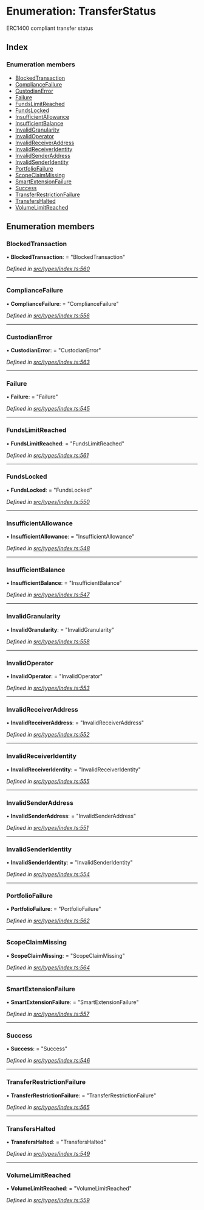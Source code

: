 # Enumeration: TransferStatus

ERC1400 compliant transfer status

## Index

### Enumeration members

* [BlockedTransaction](transferstatus.md#blockedtransaction)
* [ComplianceFailure](transferstatus.md#compliancefailure)
* [CustodianError](transferstatus.md#custodianerror)
* [Failure](transferstatus.md#failure)
* [FundsLimitReached](transferstatus.md#fundslimitreached)
* [FundsLocked](transferstatus.md#fundslocked)
* [InsufficientAllowance](transferstatus.md#insufficientallowance)
* [InsufficientBalance](transferstatus.md#insufficientbalance)
* [InvalidGranularity](transferstatus.md#invalidgranularity)
* [InvalidOperator](transferstatus.md#invalidoperator)
* [InvalidReceiverAddress](transferstatus.md#invalidreceiveraddress)
* [InvalidReceiverIdentity](transferstatus.md#invalidreceiveridentity)
* [InvalidSenderAddress](transferstatus.md#invalidsenderaddress)
* [InvalidSenderIdentity](transferstatus.md#invalidsenderidentity)
* [PortfolioFailure](transferstatus.md#portfoliofailure)
* [ScopeClaimMissing](transferstatus.md#scopeclaimmissing)
* [SmartExtensionFailure](transferstatus.md#smartextensionfailure)
* [Success](transferstatus.md#success)
* [TransferRestrictionFailure](transferstatus.md#transferrestrictionfailure)
* [TransfersHalted](transferstatus.md#transfershalted)
* [VolumeLimitReached](transferstatus.md#volumelimitreached)

## Enumeration members

###  BlockedTransaction

• **BlockedTransaction**: = "BlockedTransaction"

*Defined in [src/types/index.ts:560](https://github.com/PolymathNetwork/polymesh-sdk/blob/31a16a34/src/types/index.ts#L560)*

___

###  ComplianceFailure

• **ComplianceFailure**: = "ComplianceFailure"

*Defined in [src/types/index.ts:556](https://github.com/PolymathNetwork/polymesh-sdk/blob/31a16a34/src/types/index.ts#L556)*

___

###  CustodianError

• **CustodianError**: = "CustodianError"

*Defined in [src/types/index.ts:563](https://github.com/PolymathNetwork/polymesh-sdk/blob/31a16a34/src/types/index.ts#L563)*

___

###  Failure

• **Failure**: = "Failure"

*Defined in [src/types/index.ts:545](https://github.com/PolymathNetwork/polymesh-sdk/blob/31a16a34/src/types/index.ts#L545)*

___

###  FundsLimitReached

• **FundsLimitReached**: = "FundsLimitReached"

*Defined in [src/types/index.ts:561](https://github.com/PolymathNetwork/polymesh-sdk/blob/31a16a34/src/types/index.ts#L561)*

___

###  FundsLocked

• **FundsLocked**: = "FundsLocked"

*Defined in [src/types/index.ts:550](https://github.com/PolymathNetwork/polymesh-sdk/blob/31a16a34/src/types/index.ts#L550)*

___

###  InsufficientAllowance

• **InsufficientAllowance**: = "InsufficientAllowance"

*Defined in [src/types/index.ts:548](https://github.com/PolymathNetwork/polymesh-sdk/blob/31a16a34/src/types/index.ts#L548)*

___

###  InsufficientBalance

• **InsufficientBalance**: = "InsufficientBalance"

*Defined in [src/types/index.ts:547](https://github.com/PolymathNetwork/polymesh-sdk/blob/31a16a34/src/types/index.ts#L547)*

___

###  InvalidGranularity

• **InvalidGranularity**: = "InvalidGranularity"

*Defined in [src/types/index.ts:558](https://github.com/PolymathNetwork/polymesh-sdk/blob/31a16a34/src/types/index.ts#L558)*

___

###  InvalidOperator

• **InvalidOperator**: = "InvalidOperator"

*Defined in [src/types/index.ts:553](https://github.com/PolymathNetwork/polymesh-sdk/blob/31a16a34/src/types/index.ts#L553)*

___

###  InvalidReceiverAddress

• **InvalidReceiverAddress**: = "InvalidReceiverAddress"

*Defined in [src/types/index.ts:552](https://github.com/PolymathNetwork/polymesh-sdk/blob/31a16a34/src/types/index.ts#L552)*

___

###  InvalidReceiverIdentity

• **InvalidReceiverIdentity**: = "InvalidReceiverIdentity"

*Defined in [src/types/index.ts:555](https://github.com/PolymathNetwork/polymesh-sdk/blob/31a16a34/src/types/index.ts#L555)*

___

###  InvalidSenderAddress

• **InvalidSenderAddress**: = "InvalidSenderAddress"

*Defined in [src/types/index.ts:551](https://github.com/PolymathNetwork/polymesh-sdk/blob/31a16a34/src/types/index.ts#L551)*

___

###  InvalidSenderIdentity

• **InvalidSenderIdentity**: = "InvalidSenderIdentity"

*Defined in [src/types/index.ts:554](https://github.com/PolymathNetwork/polymesh-sdk/blob/31a16a34/src/types/index.ts#L554)*

___

###  PortfolioFailure

• **PortfolioFailure**: = "PortfolioFailure"

*Defined in [src/types/index.ts:562](https://github.com/PolymathNetwork/polymesh-sdk/blob/31a16a34/src/types/index.ts#L562)*

___

###  ScopeClaimMissing

• **ScopeClaimMissing**: = "ScopeClaimMissing"

*Defined in [src/types/index.ts:564](https://github.com/PolymathNetwork/polymesh-sdk/blob/31a16a34/src/types/index.ts#L564)*

___

###  SmartExtensionFailure

• **SmartExtensionFailure**: = "SmartExtensionFailure"

*Defined in [src/types/index.ts:557](https://github.com/PolymathNetwork/polymesh-sdk/blob/31a16a34/src/types/index.ts#L557)*

___

###  Success

• **Success**: = "Success"

*Defined in [src/types/index.ts:546](https://github.com/PolymathNetwork/polymesh-sdk/blob/31a16a34/src/types/index.ts#L546)*

___

###  TransferRestrictionFailure

• **TransferRestrictionFailure**: = "TransferRestrictionFailure"

*Defined in [src/types/index.ts:565](https://github.com/PolymathNetwork/polymesh-sdk/blob/31a16a34/src/types/index.ts#L565)*

___

###  TransfersHalted

• **TransfersHalted**: = "TransfersHalted"

*Defined in [src/types/index.ts:549](https://github.com/PolymathNetwork/polymesh-sdk/blob/31a16a34/src/types/index.ts#L549)*

___

###  VolumeLimitReached

• **VolumeLimitReached**: = "VolumeLimitReached"

*Defined in [src/types/index.ts:559](https://github.com/PolymathNetwork/polymesh-sdk/blob/31a16a34/src/types/index.ts#L559)*
